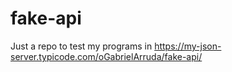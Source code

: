 # fake-api
Just a repo to test my programs in
https://my-json-server.typicode.com/oGabrielArruda/fake-api/
